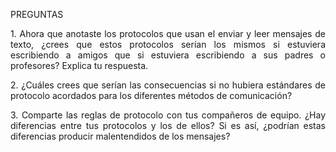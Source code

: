PREGUNTAS

<p align="justify">
  1. Ahora que anotaste los protocolos que usan el enviar y leer mensajes de texto, ¿crees que estos 
  protocolos serían los mismos si estuviera escribiendo a amigos que si estuviera escribiendo a 
  sus padres o profesores? Explica tu respuesta.
 </p>
 
<p align="justify">
  
 </p> 
 
<p align="justify">
  2. ¿Cuáles crees que serían las consecuencias si no hubiera estándares de protocolo acordados 
  para los diferentes métodos de comunicación?
 </p> 
 
<p align="justify">
  
 </p>
 
<p align="justify">
  3. Comparte las reglas de protocolo con tus compañeros de equipo. ¿Hay diferencias entre tus 
  protocolos y los de ellos? Si es así, ¿podrían estas diferencias producir malentendidos de los 
  mensajes?
 </p>
 
<p align="justify">
  
 </p>
